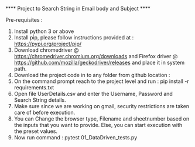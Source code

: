 **** Project to Search String in Email body and Subject ****

Pre-requisites :
1) Install python 3 or above
2) Install pip, please follow instructions provided at : https://pypi.org/project/pip/
3) Download chromedriver @ https://chromedriver.chromium.org/downloads and Firefox driver @ https://github.com/mozilla/geckodriver/releases and place it in system path.
4) Download the project code in to any folder from github location : 
5) On the command prompt reach to the project level and run : pip install -r requirements.txt
6) Open file UserDetails.csv and enter the Username, Password and Search String details.
7) Make sure since we are working on gmail, security restrictions are taken care of before execution.
8) You can Change the browser type, Filename and sheetnumber based on the inputs that you want to provide. Else, you can start execution with the preset values.
6) Now run command : pytest 01_DataDriven_tests.py
